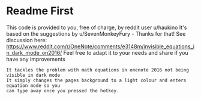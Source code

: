 # Readme First

  This code is provided to you, free of charge, by reddit user u/haukino 
	It's based on the suggestions by u/SevenMonkeyFury - Thanks for that!
	See discussion here: https://www.reddit.com/r/OneNote/comments/e3148m/invisible_equations_in_dark_mode_on2016/
	Feel free to adapt it to your needs and share if you have any improvements
	
	It tackles the problem with math equations in onenote 2016 not being visible in dark mode
	It simply changes the pages background to a light colour and enters equation mode so you
	can type away once you pressed the hotkey.
